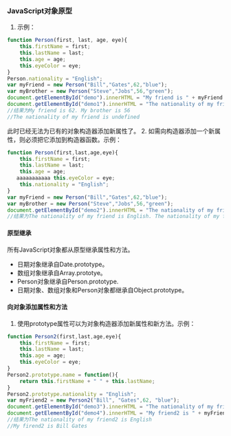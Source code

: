 ### JavaScript对象原型
1. 示例：
```javascript
function Person(first, last, age, eye){
    this.firstName = first;
    this.lastName = last;
    this.age = age;
    this.eyeColor = eye;
}
Person.nationality = "English";
var myFriend = new Person("Bill","Gates",62,"blue");
var myBrother = new Person("Steve","Jobs",56,"green");
document.getElementById("demo").innerHTML = "My friend is " + myFriend.age + ". My brother is " + myBrother.age;
document.getElementById("demo1").innerHTML = "The nationality of my friend is " + myFriend.nationality.
//结果为My friend is 62. My brother is 56
//The nationality of my friend is undefined
```
此时已经无法为已有的对象构造器添加新属性了。
2. 如需向构造器添加一个新属性，则必须把它添加到构造器函数。示例：
```javascript
function Person(first,last,age,eye){
    this.firstName = first;
    this.lastName = last;
    this.age = age;
   aaaaaaaaaaa this.eyeColor = eye;
    this.nationality = "English";
}
var myFriend = new Person("Bill","Gates",62,"blue");
var myBrother = new Person("Steve","Jobs",56,"green");
document.getElementById("demo2").innerHTML = "The nationality of my friend is " + myFriend.nationality + ". The nationality of my friend is " + myBrother.nationality;
//结果为The nationality of my friend is English. The nationality of my friend is English
```
#### 原型继承
所有JavaScript对象都从原型继承属性和方法。
- 日期对象继承自Date.prototype。
- 数组对象继承自Array.prototye。
- Person对象继承自Person.prototype.
- 日期对象、数组对象和Person对象都继承自Object.prototype。
#### 向对象添加属性和方法
1. 使用prototype属性可以为对象构造器添加新属性和新方法。示例：
```javascript
function Person2(first,last,age,eye){
    this.firstName = first;
    this.lastName = last;
    this.age = age;
    this.eyeColor = eye;
}
Person2.prototype.name = function(){
    return this.firstName + " " + this.lastName;
}
Person2.prototype.nationality = "English";
var myFriend2 = new Person2("Bill", "Gates",62, "blue");
document.getElementById("demo3").innerHTML = "The nationality of my friend2 is " + myFriend2.nationality;
document.getElementById("demo4").innerHTML = "My friend2 is " + myFriend2.name();
//结果为The nationality of my friend2 is English
//My firend2 is Bill Gates
```

